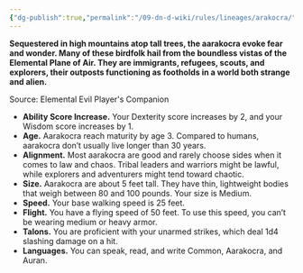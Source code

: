 ```yaml
---
{"dg-publish":true,"permalink":"/09-dn-d-wiki/rules/lineages/arakocra/","tags":["race"]}
---
```




**Sequestered in high mountains atop tall trees, the aarakocra evoke fear and wonder. Many of these birdfolk hail from the boundless vistas of the Elemental Plane of Air. They are immigrants, refugees, scouts, and explorers, their outposts functioning as footholds in a world both strange and alien.**

Source: Elemental Evil Player's Companion
- **Ability Score Increase.** Your Dexterity score increases by 2, and your Wisdom score increases by 1.
- **Age.** Aarakocra reach maturity by age 3. Compared to humans, aarakocra don’t usually live longer than 30 years.
- **Alignment.** Most aarakocra are good and rarely choose sides when it comes to law and chaos. Tribal leaders and warriors might be lawful, while explorers and adventurers might tend toward chaotic.
- **Size.** Aarakocra are about 5 feet tall. They have thin, lightweight bodies that weigh between 80 and 100 pounds. Your size is Medium.
- **Speed.** Your base walking speed is 25 feet.
- **Flight.** You have a flying speed of 50 feet. To use this speed, you can’t be wearing medium or heavy armor.
- **Talons.** You are proficient with your unarmed strikes, which deal 1d4 slashing damage on a hit.
- **Languages.** You can speak, read, and write Common, Aarakocra, and Auran.
